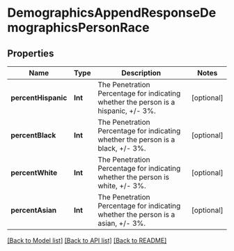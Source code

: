 # DemographicsAppendResponseDemographicsPersonRace

## Properties
Name | Type | Description | Notes
------------ | ------------- | ------------- | -------------
**percentHispanic** | **Int** | The Penetration Percentage for indicating whether the person is a hispanic, +/- 3%. | [optional] 
**percentBlack** | **Int** | The Penetration Percentage for indicating whether the person is a black, +/- 3%. | [optional] 
**percentWhite** | **Int** | The Penetration Percentage for indicating whether the person is white, +/- 3%. | [optional] 
**percentAsian** | **Int** | The Penetration Percentage for indicating whether the person is a asian, +/- 3%. | [optional] 

[[Back to Model list]](../README.md#documentation-for-models) [[Back to API list]](../README.md#documentation-for-api-endpoints) [[Back to README]](../README.md)


